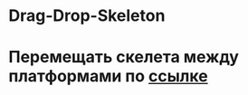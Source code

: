 # Drag-Drop-Skeleton
# Перемещать скелета между платформами по [ссылке](https://andrey98rusanov.github.io/Drag-Drop-Skeleton/)
